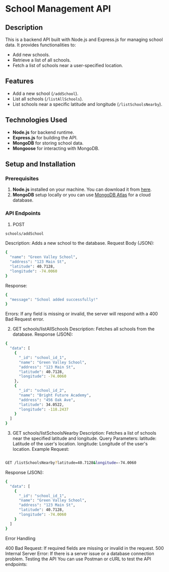 # School Management API

## Description
This is a backend API built with Node.js and Express.js for managing school data. It provides functionalities to:
- Add new schools.
- Retrieve a list of all schools.
- Fetch a list of schools near a user-specified location.

## Features
- Add a new school (`/addSchool`).
- List all schools (`/listAllSchools`).
- List schools near a specific latitude and longitude (`/listSchoolsNearby`).

## Technologies Used
- **Node.js** for backend runtime.
- **Express.js** for building the API.
- **MongoDB** for storing school data.
- **Mongoose** for interacting with MongoDB.

## Setup and Installation

### Prerequisites
1. **Node.js** installed on your machine. You can download it from [here](https://nodejs.org/).
2. **MongoDB** setup locally or you can use [MongoDB Atlas](https://www.mongodb.com/cloud/atlas) for a cloud database.

### API Endpoints
1. POST
```bash
schools/addSchool
```

Description: Adds a new school to the database.
Request Body (JSON):
```bash
{
  "name": "Green Valley School",
  "address": "123 Main St",
  "latitude": 40.7128,
  "longitude": -74.0060
}
```
Response:
```bash
{
  "message": "School added successfully!"
}
```
Errors:
If any field is missing or invalid, the server will respond with a 400 Bad Request error.

2. GET schools/listAllSchools
Description: Fetches all schools from the database.
Response (JSON):
```bash
{
  "data": [
    {
      "_id": "school_id_1",
      "name": "Green Valley School",
      "address": "123 Main St",
      "latitude": 40.7128,
      "longitude": -74.0060
    },
    {
      "_id": "school_id_2",
      "name": "Bright Future Academy",
      "address": "456 Oak Ave",
      "latitude": 34.0522,
      "longitude": -118.2437
    }
  ]
}
```

3. GET schools/listSchoolsNearby
Description: Fetches a list of schools near the specified latitude and longitude.
Query Parameters:
latitude: Latitude of the user's location.
longitude: Longitude of the user's location.
Example Request:

```bash

GET /listSchoolsNearby?latitude=40.7128&longitude=-74.0060

```
Response (JSON):
```bash
{
  "data": [
    {
      "_id": "school_id_1",
      "name": "Green Valley School",
      "address": "123 Main St",
      "latitude": 40.7128,
      "longitude": -74.0060
    }
  ]
}
```
Error Handling

400 Bad Request: If required fields are missing or invalid in the request.
500 Internal Server Error: If there is a server issue or a database connection problem.
Testing the API
You can use Postman or cURL to test the API endpoints:
